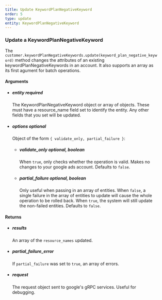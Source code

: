 ```yaml
---
title: Update KeywordPlanNegativeKeyword 
order: 5
type: update
entity: KeywordPlanNegativeKeyword 
---
```


### Update a KeywordPlanNegativeKeyword 


The `customer.keywordPlanNegativeKeywords.update(keyword_plan_negative_keyword)` method changes the attributes of an existing keywordPlanNegativeKeywords in an account. It also supports an array as its first agument for batch operations.


#### Arguments

- ##### entity *required*
    The KeywordPlanNegativeKeyword object or array of objects. These must have a resource_name field set to identify the entity. Any other fields that you set will be updated.
- ##### options *optional*
    Object of the form `{ validate_only, partial_failure }`:
    - ##### validate_only *optional, boolean*
        When `true`, only checks whether the operation is valid. Makes no changes to your google ads account. Defaults to `false`.
    - ##### partial_failure *optional, boolean*
        Only useful when passing in an array of entities. When `false`, a single failure in the array of entities to update will cause the whole operation to be rolled back. When `true`, the system will still update the non-failed entities. Defaults to `false`.


#### Returns

- ##### results
    An array of the `resource_names` updated.
- ##### partial_failure_error
    If `partial_failure` was set to `true`, an array of errors.
- ##### request
    The request object sent to google's gRPC services. Useful for debugging.
